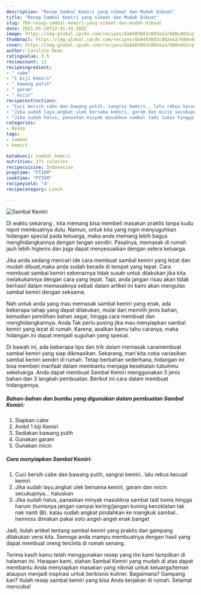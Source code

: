 ```yaml
---
description: "Resep Sambal Kemiri yang nikmat dan Mudah Dibuat"
title: "Resep Sambal Kemiri yang nikmat dan Mudah Dibuat"
slug: 769-resep-sambal-kemiri-yang-nikmat-dan-mudah-dibuat
date: 2021-05-20T22:41:34.568Z
image: https://img-global.cpcdn.com/recipes/da8483603c002ea3/680x482cq70/sambal-kemiri-foto-resep-utama.jpg
thumbnail: https://img-global.cpcdn.com/recipes/da8483603c002ea3/680x482cq70/sambal-kemiri-foto-resep-utama.jpg
cover: https://img-global.cpcdn.com/recipes/da8483603c002ea3/680x482cq70/sambal-kemiri-foto-resep-utama.jpg
author: Caroline Dean
ratingvalue: 3.5
reviewcount: 12
recipeingredient:
- " cabe"
- "1 biji Kemiri"
- " bawang putih"
- " garam"
- " micin"
recipeinstructions:
- "Cuci bersih cabe dan bawang putih, sangrai kemiri.. lalu rebus kecuali kemiri"
- "Jika sudah layu,angkat ulek bersama kemiri, garam dan micin secukupnya... haluskan"
- "Jika sudah halus, panaskan minyak masukkna sambal tadi tumis hingga harum (tumisnya jangan sampai kering/jangan kuning kecoklatan tak nak nanti 😅). kalau sudah angkat pindahkan ke mangkuk sambal.. hemmss dimakan pakai soto anget-anget enak banget"
categories:
- Resep
tags:
- sambal
- kemiri

katakunci: sambal kemiri 
nutrition: 271 calories
recipecuisine: Indonesian
preptime: "PT16M"
cooktime: "PT35M"
recipeyield: "4"
recipecategory: Lunch

---
```



![Sambal Kemiri](https://img-global.cpcdn.com/recipes/da8483603c002ea3/680x482cq70/sambal-kemiri-foto-resep-utama.jpg)

Di waktu  sekarang , kita memang bisa membeli masakan praktis tanpa kudu repot membuatnya dulu. Namun, untuk kita yang ingin menyuguhkan hidangan special pada keluarga, maka anda memang lebih bagus menghidangkannya dengan tangan sendiri. Pasalnya, memasak di rumah jauh lebih higienis dan juga dapat menyesuaikan dengan selera keluarga.

Jika anda sedang mencari ide cara membuat sambal kemiri yang lezat dan mudah dibuat,maka anda sudah berada di tempat yang tepat. Cara membuat sambal kemiri  sebenarnya tidak susah untuk dilakukan jika kita melakukannya dengan cara yang tepat. Tapi, anda jangan risau akan tidak berhasil dalam memasaknya 
sebab dalam artikel ini kami akan mengulas sambal kemiri dengan seksama.  



Nah untuk anda yang mau memasak sambal kemiri yang enak, ada beberapa tahap yang dapat dilakukan, mulai dari memilih jenis bahan, kemudian pemilihan bahan segar, hingga cara membuat dan menghidangkannya. Anda Tak perlu pusing jika mau menyiapkan sambal kemiri yang lezat di rumah. Karena, asalkan kamu  tahu caranya, maka hidangan ini dapat menjadi suguhan yang spesial.

Di bawah ini, ada beberapa tips dan trik dalam memasak caramembuat sambal kemiri yang siap dikreasikan. Sekarang, mari kita coba variasikan sambal kemiri sendiri di rumah. Tetap berbahan sederhana, hidangan ini bisa memberi manfaat dalam membantu menjaga kesehatan tubuhmu sekeluarga. Anda dapat membuat Sambal Kemiri menggunakan 5 jenis bahan dan 3 langkah pembuatan. Berikut ini cara dalam membuat hidangannya.

<!--inarticleads1-->

##### Bahan-bahan dan bumbu yang digunakan dalam pembuatan Sambal Kemiri:

1. Siapkan  cabe
1. Ambil 1 biji Kemiri
1. Sediakan  bawang putih
1. Gunakan  garam
1. Gunakan  micin




<!--inarticleads2-->

##### Cara menyiapkan Sambal Kemiri:

1. Cuci bersih cabe dan bawang putih, sangrai kemiri.. lalu rebus kecuali kemiri
1. Jika sudah layu,angkat ulek bersama kemiri, garam dan micin secukupnya... haluskan
1. Jika sudah halus, panaskan minyak masukkna sambal tadi tumis hingga harum (tumisnya jangan sampai kering/jangan kuning kecoklatan tak nak nanti 😅). kalau sudah angkat pindahkan ke mangkuk sambal.. hemmss dimakan pakai soto anget-anget enak banget




Jadi, itulah artikel tentang  sambal kemiri  yang praktis dan gampang dilakukan versi kita. Semoga anda mampu membuatnya dengan hasil yang dapat membuat oreng tercinta di rumah senang. 

Terima kasih kamu telah menggunakan resep yang tim kami tampilkan di halaman ini. Harapan kami, olahan  Sambal Kemiri yang mudah di atas dapat membantu Anda menyiapkan masakan yang nikmat untuk keluarga/teman ataupun menjadi inspirasi untuk berbisnis kuliner. Bagaimana? Gampang kan? Itulah resep sambal kemiri yang bisa Anda kerjakan di rumah. Selamat mencoba!

